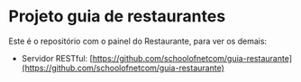 # Projeto guia de restaurantes

Este é o repositório com o painel do Restaurante, para ver os demais:

 - Servidor RESTful: [https://github.com/schoolofnetcom/guia-restaurante](https://github.com/schoolofnetcom/guia-restaurante)

 
